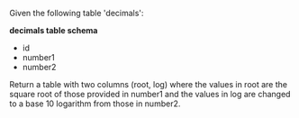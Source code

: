Given the following table 'decimals':

**decimals table schema**
- id
- number1
- number2

Return a table with two columns (root, log) where the values in root are the square root of those provided in number1 and the values in log are changed to a base 10 logarithm from those in number2.

